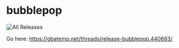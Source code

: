 # bubblepop
![All Releases](https://img.shields.io/github/downloads/cynosura15/bubblepop/total.svg?style=flat-square)

Go here: https://gbatemp.net/threads/release-bubblepop.440683/
